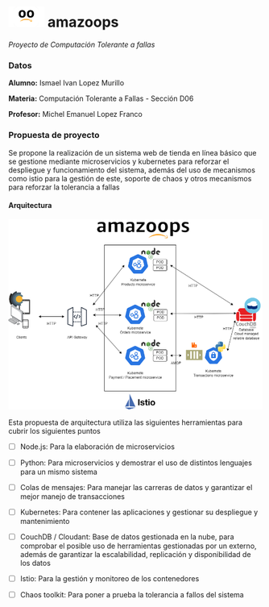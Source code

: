# <img src="./design/assets/logo-face.png" alt="Amazoops logo" style="height: 40px; width: auto"/> amazoops
_Proyecto de Computación Tolerante a fallas_

### Datos
**Alumno:** Ismael Ivan Lopez Murillo

**Materia:** Computación Tolerante a Fallas - Sección D06

**Profesor:** Michel Emanuel Lopez Franco

### Propuesta de proyecto
Se propone la realización de un sistema web de tienda en línea básico que se gestione mediante microservicios y kubernetes para reforzar el despliegue y funcionamiento del sistema, además del uso de mecanismos como istio para la gestión de este, soporte de chaos y otros mecanismos para reforzar la tolerancia a fallas

#### Arquitectura
![architecture-diagram](./design/architecture-diagram.drawio.png)

Esta propuesta de arquitectura utiliza las siguientes herramientas para cubrir los siguientes puntos
- [ ] Node.js: Para la elaboración de microservicios 
- [ ] Python: Para microservicios y demostrar el uso de distintos lenguajes para un mismo sistema
- [ ] Colas de mensajes: Para manejar las carreras de datos y garantizar el mejor manejo de transacciones
- [ ] Kubernetes: Para contener las aplicaciones y gestionar su despliegue y mantenimiento
- [ ] CouchDB / Cloudant: Base de datos gestionada en la nube, para comprobar el posible uso de herramientas gestionadas por un externo, además de garantizar la escalabilidad, replicación y disponibilidad de los datos
- [ ] Istio: Para la gestión y monitoreo de los contenedores
- [ ] Chaos toolkit: Para poner a prueba la tolerancia a fallos del sistema
   